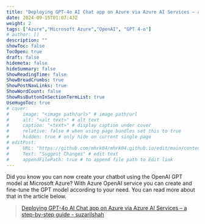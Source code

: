 ```yaml
---
title: "Deploying GPT-4o AI Chat app on Azure via Azure AI Services – a step-by-step guide"
date: 2024-09-15T01:07:43Z
weight: 2
tags: ["Azure","Microsoft Azure","OpenAI", "GPT 4-o"]
# author: []
description: ""
showToc: false
TocOpen: true
draft: false
hidemeta: false
hideSummary: false
ShowReadingTime: false
ShowBreadCrumbs: true
ShowPostNavLinks: true
ShowWordCount: false
ShowRssButtonInSectionTermList: true
UseHugoToc: true
# cover:
#     image: "<image path/url>" # image path/url
#     alt: "<alt text>" # alt text
#     caption: "<text>" # display caption under cover
#     relative: false # when using page bundles set this to true
#     hidden: true # only hide on current single page
# editPost:
#     URL: "https://github.com/mhrk04/mhrk04.github.io/edit/main/content/"
#     Text: "Suggest Changes" # edit text
#     appendFilePath: true # to append file path to Edit link
---
```


Did you know you can now create your chatbot using the OpenAI GPT model at Microsoft Azure? With Azure OpenAI service you can create and fine-tune the GPT model according to your need. You can read more about that in the article below.


> [Deploying GPT-4o AI Chat app on Azure via Azure AI Services – a step-by-step guide - suzarilshah](https://techcommunity.microsoft.com/t5/educator-developer-blog/deploying-gpt-4o-ai-chat-app-on-azure-via-azure-ai-services-a/ba-p/4179472?wt.mc_id=studentamb_405585)